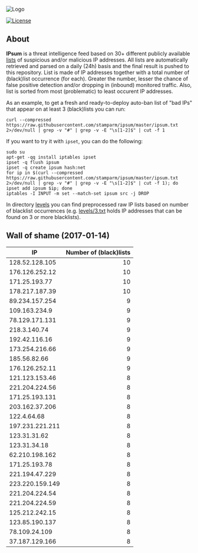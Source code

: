 ![Logo](logo.png)

[![License](https://img.shields.io/badge/license-Public_domain-red.svg)](https://wiki.creativecommons.org/wiki/Public_domain)

About
----

**IPsum** is a threat intelligence feed based on 30+ different publicly available [lists](https://github.com/stamparm/maltrail) of suspicious and/or malicious IP addresses. All lists are automatically retrieved and parsed on a daily (24h) basis and the final result is pushed to this repository. List is made of IP addresses together with a total number of (black)list occurrence (for each). Greater the number, lesser the chance of false positive detection and/or dropping in (inbound) monitored traffic. Also, list is sorted from most (problematic) to least occurent IP addresses.

As an example, to get a fresh and ready-to-deploy auto-ban list of "bad IPs" that appear on at least 3 (black)lists you can run:

```
curl --compressed https://raw.githubusercontent.com/stamparm/ipsum/master/ipsum.txt 2>/dev/null | grep -v "#" | grep -v -E "\s[1-2]$" | cut -f 1
```

If you want to try it with `ipset`, you can do the following:

```
sudo su
apt-get -qq install iptables ipset
ipset -q flush ipsum
ipset -q create ipsum hash:net
for ip in $(curl --compressed https://raw.githubusercontent.com/stamparm/ipsum/master/ipsum.txt 2>/dev/null | grep -v "#" | grep -v -E "\s[1-2]$" | cut -f 1); do ipset add ipsum $ip; done
iptables -I INPUT -m set --match-set ipsum src -j DROP
```

In directory [levels](levels) you can find preprocessed raw IP lists based on number of blacklist occurrences (e.g. [levels/3.txt](levels/3.txt) holds IP addresses that can be found on 3 or more blacklists).

Wall of shame (2017-01-14)
----

|IP|Number of (black)lists|
|---|--:|
128.52.128.105|10
176.126.252.12|10
171.25.193.77|10
178.217.187.39|10
89.234.157.254|9
109.163.234.9|9
78.129.171.131|9
218.3.140.74|9
192.42.116.16|9
173.254.216.66|9
185.56.82.66|9
176.126.252.11|9
121.123.153.46|8
221.204.224.56|8
171.25.193.131|8
203.162.37.206|8
122.4.64.68|8
197.231.221.211|8
123.31.31.62|8
123.31.34.18|8
62.210.198.162|8
171.25.193.78|8
221.194.47.229|8
223.220.159.149|8
221.204.224.54|8
221.204.224.59|8
125.212.242.15|8
123.85.190.137|8
78.109.24.109|8
37.187.129.166|8
